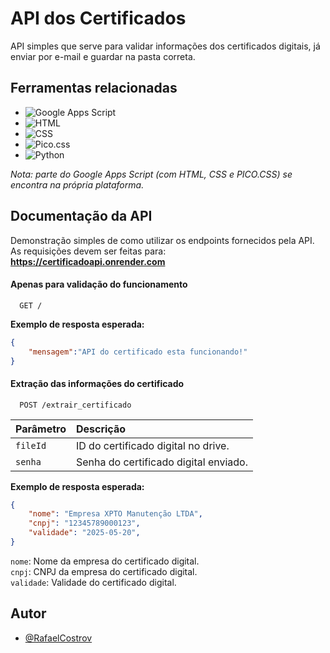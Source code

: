 
# API dos Certificados

API simples que serve para validar informações dos certificados digitais, já enviar por e-mail e guardar na pasta correta.



## Ferramentas relacionadas

- ![Google Apps Script](https://img.shields.io/badge/Google%20Apps%20Script-4285F4?style=for-the-badge&logo=google&logoColor=white)
- ![HTML](https://img.shields.io/badge/HTML5-E34F26?style=for-the-badge&logo=html5&logoColor=white)
- ![CSS](https://img.shields.io/badge/CSS3-1572B6?style=for-the-badge&logo=css3&logoColor=white)
- ![Pico.css](https://img.shields.io/badge/Pico.css-22B8CF?style=for-the-badge&logo=css3&logoColor=white)
- ![Python](https://img.shields.io/badge/Python-3776AB?style=for-the-badge&logo=python&logoColor=white)


*Nota: parte do Google Apps Script (com HTML, CSS e PICO.CSS) se encontra na própria plataforma.*



## Documentação da API

Demonstração simples de como utilizar os endpoints fornecidos pela API. 
As requisições devem ser feitas para:  
**https://certificadoapi.onrender.com**

#### Apenas para validação do funcionamento

```http
  GET /
```
**Exemplo de resposta esperada:**
```json
{
    "mensagem":"API do certificado esta funcionando!"
}
```


#### Extração das informações do certificado 
```http
  POST /extrair_certificado
```

| Parâmetro   |Descrição                                   |
| :--------- | :------------------------------------------ |
| `fileId`      | ID do certificado digital no drive. |
| `senha`      | Senha do certificado digital enviado. |


**Exemplo de resposta esperada:**
```json
{
    "nome": "Empresa XPTO Manutenção LTDA",
    "cnpj": "12345789000123",
    "validade": "2025-05-20",
}
```
 `nome`: Nome da empresa do certificado digital.\
 `cnpj`: CNPJ da empresa do certificado digital.\
 `validade`: Validade do certificado digital.
## Autor

- [@RafaelCostrov](https://github.com/RafaelCostrov)
